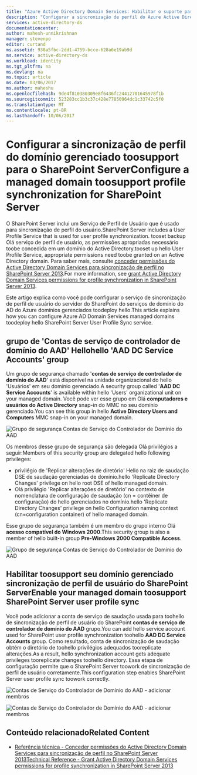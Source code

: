 ```yaml
---
title: "Azure Active Directory Domain Services: Habilitar o suporte para o Serviço de Perfil de Usuário do SharePoint | Microsoft Docs"
description: "Configurar a sincronização de perfil do Azure Active Directory Domain Services domínios gerenciados toosupport para o SharePoint Server"
services: active-directory-ds
documentationcenter: 
author: mahesh-unnikrishnan
manager: stevenpo
editor: curtand
ms.assetid: 938a5fbc-2dd1-4759-bcce-628a6e19ab9d
ms.service: active-directory-ds
ms.workload: identity
ms.tgt_pltfrm: na
ms.devlang: na
ms.topic: article
ms.date: 03/06/2017
ms.author: maheshu
ms.openlocfilehash: 9de4f810380309e8f6436fc24412701645978f1b
ms.sourcegitcommit: 523283cc1b3c37c428e77850964dc1c33742c5f0
ms.translationtype: MT
ms.contentlocale: pt-BR
ms.lasthandoff: 10/06/2017
---
```

# <a name="configure-a-managed-domain-toosupport-profile-synchronization-for-sharepoint-server"></a><span data-ttu-id="516a9-103">Configurar a sincronização de perfil do domínio gerenciado toosupport para o SharePoint Server</span><span class="sxs-lookup"><span data-stu-id="516a9-103">Configure a managed domain toosupport profile synchronization for SharePoint Server</span></span>
<span data-ttu-id="516a9-104">O SharePoint Server inclui um Serviço de Perfil de Usuário que é usado para sincronização de perfil do usuário.</span><span class="sxs-lookup"><span data-stu-id="516a9-104">SharePoint Server includes a User Profile Service that is used for user profile synchronization.</span></span> <span data-ttu-id="516a9-105">tooset backup Olá serviço de perfil de usuário, as permissões apropriadas necessário toobe concedida em um domínio do Active Directory.</span><span class="sxs-lookup"><span data-stu-id="516a9-105">tooset up hello User Profile Service, appropriate permissions need toobe granted on an Active Directory domain.</span></span> <span data-ttu-id="516a9-106">Para saber mais, consulte [conceder permissões do Active Directory Domain Services para sincronização de perfil no SharePoint Server 2013](https://technet.microsoft.com/library/hh296982.aspx).</span><span class="sxs-lookup"><span data-stu-id="516a9-106">For more information, see [grant Active Directory Domain Services permissions for profile synchronization in SharePoint Server 2013](https://technet.microsoft.com/library/hh296982.aspx).</span></span>

<span data-ttu-id="516a9-107">Este artigo explica como você pode configurar o serviço de sincronização de perfil de usuário do servidor do SharePoint do serviços de domínio do AD do Azure domínios gerenciados toodeploy hello.</span><span class="sxs-lookup"><span data-stu-id="516a9-107">This article explains how you can configure Azure AD Domain Services managed domains toodeploy hello SharePoint Server User Profile Sync service.</span></span>

## <a name="hello-aad-dc-service-accounts-group"></a><span data-ttu-id="516a9-108">grupo de 'Contas de serviço de controlador de domínio do AAD' Hello</span><span class="sxs-lookup"><span data-stu-id="516a9-108">hello 'AAD DC Service Accounts' group</span></span>
<span data-ttu-id="516a9-109">Um grupo de segurança chamado '**contas de serviço de controlador de domínio do AAD**' está disponível na unidade organizacional do hello 'Usuários' em seu domínio gerenciado.</span><span class="sxs-lookup"><span data-stu-id="516a9-109">A security group called '**AAD DC Service Accounts**' is available within hello 'Users' organizational unit on your managed domain.</span></span> <span data-ttu-id="516a9-110">Você pode ver esse grupo em Olá **computadores e usuários do Active Directory** snap-in do MMC no seu domínio gerenciado.</span><span class="sxs-lookup"><span data-stu-id="516a9-110">You can see this group in hello **Active Directory Users and Computers** MMC snap-in on your managed domain.</span></span>

![Grupo de segurança Contas de Serviço do Controlador de Domínio do AAD](./media/active-directory-domain-services-admin-guide/aad-dc-service-accounts.png)

<span data-ttu-id="516a9-112">Os membros desse grupo de segurança são delegada Olá privilégios a seguir:</span><span class="sxs-lookup"><span data-stu-id="516a9-112">Members of this security group are delegated hello following privileges:</span></span>
- <span data-ttu-id="516a9-113">privilégio de 'Replicar alterações de diretório' Hello na raiz de saudação DSE de saudação gerenciadas de domínio.</span><span class="sxs-lookup"><span data-stu-id="516a9-113">hello 'Replicate Directory Changes' privilege on hello root DSE of hello managed domain.</span></span>
- <span data-ttu-id="516a9-114">Olá privilégio 'Replicar alterações de diretório' no contexto de nomenclatura de configuração de saudação (cn = contêiner de configuração) do hello gerenciados no domínio.</span><span class="sxs-lookup"><span data-stu-id="516a9-114">hello 'Replicate Directory Changes' privilege on hello Configuration naming context (cn=configuration container) of hello managed domain.</span></span>

<span data-ttu-id="516a9-115">Esse grupo de segurança também é um membro do grupo interno Olá **acesso compatível do Windows 2000**.</span><span class="sxs-lookup"><span data-stu-id="516a9-115">This security group is also a member of hello built-in group **Pre-Windows 2000 Compatible Access**.</span></span>

![Grupo de segurança Contas de Serviço do Controlador de Domínio do AAD](./media/active-directory-domain-services-admin-guide/aad-dc-service-accounts-properties.png)


## <a name="enable-your-managed-domain-toosupport-sharepoint-server-user-profile-sync"></a><span data-ttu-id="516a9-117">Habilitar toosupport seu domínio gerenciado sincronização de perfil de usuário do SharePoint Server</span><span class="sxs-lookup"><span data-stu-id="516a9-117">Enable your managed domain toosupport SharePoint Server user profile sync</span></span>
<span data-ttu-id="516a9-118">Você pode adicionar a conta de serviço de saudação usada para toohello de sincronização de perfil de usuário do SharePoint **contas de serviço de controlador de domínio do AAD** grupo.</span><span class="sxs-lookup"><span data-stu-id="516a9-118">You can add hello service account used for SharePoint user profile synchronization toohello **AAD DC Service Accounts** group.</span></span> <span data-ttu-id="516a9-119">Como resultado, conta de sincronização de saudação obtém o diretório de toohello privilégios adequados tooreplicate alterações.</span><span class="sxs-lookup"><span data-stu-id="516a9-119">As a result, hello synchronization account gets adequate privileges tooreplicate changes toohello directory.</span></span> <span data-ttu-id="516a9-120">Essa etapa de configuração permite que o SharePoint Server toowork de sincronização de perfil de usuário corretamente.</span><span class="sxs-lookup"><span data-stu-id="516a9-120">This configuration step enables SharePoint Server user profile sync toowork correctly.</span></span>

![Contas de Serviço do Controlador de Domínio do AAD - adicionar membros](./media/active-directory-domain-services-admin-guide/aad-dc-service-accounts-add-member.png)

![Contas de Serviço do Controlador de Domínio do AAD - adicionar membros](./media/active-directory-domain-services-admin-guide/aad-dc-service-accounts-add-member2.png)

## <a name="related-content"></a><span data-ttu-id="516a9-123">Conteúdo relacionado</span><span class="sxs-lookup"><span data-stu-id="516a9-123">Related Content</span></span>
* [<span data-ttu-id="516a9-124">Referência técnica - Conceder permissões do Active Directory Domain Services para sincronização de perfil no SharePoint Server 2013</span><span class="sxs-lookup"><span data-stu-id="516a9-124">Technical Reference - Grant Active Directory Domain Services permissions for profile synchronization in SharePoint Server 2013</span></span>](https://technet.microsoft.com/library/hh296982.aspx)
